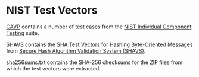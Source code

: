 # NIST Test Vectors

[CAVP](CAVP) contains a number of test cases from the [NIST Individual Component
Testing](http://csrc.nist.gov/groups/STM/cavp/component-testing.html) suite.

[SHAVS](SHAVS) contains the [SHA Test Vectors for Hashing Byte-Oriented
Messages](http://csrc.nist.gov/groups/STM/cavp/documents/shs/shabytetestvectors.zip)
from [Secure Hash Algorithm Validation System
(SHAVS)](http://csrc.nist.gov/groups/STM/cavp/#03).

[sha256sums.txt](sha256sums.txt) contains the SHA-256 checksums for the ZIP
files from which the test vectors were extracted.
